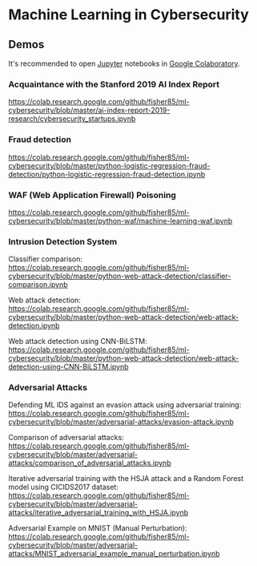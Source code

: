 # Machine Learning in Cybersecurity

## Demos

It's recommended to open [Jupyter](http://jupyter.org) notebooks in [Google Colabоratory](https://colab.research.google.com).

### Acquaintance with the Stanford 2019 AI Index Report

https://colab.research.google.com/github/fisher85/ml-cybersecurity/blob/master/ai-index-report-2019-research/cybersecurity_startups.ipynb

### Fraud detection

https://colab.research.google.com/github/fisher85/ml-cybersecurity/blob/master/python-logistic-regression-fraud-detection/python-logistic-regression-fraud-detection.ipynb

### WAF (Web Application Firewall) Poisoning

https://colab.research.google.com/github/fisher85/ml-cybersecurity/blob/master/python-waf/machine-learning-waf.ipynb

### Intrusion Detection System

Classifier comparison: https://colab.research.google.com/github/fisher85/ml-cybersecurity/blob/master/python-web-attack-detection/classifier-comparison.ipynb

Web attack detection: https://colab.research.google.com/github/fisher85/ml-cybersecurity/blob/master/python-web-attack-detection/web-attack-detection.ipynb

Web attack detection using CNN-BiLSTM: https://colab.research.google.com/github/fisher85/ml-cybersecurity/blob/master/python-web-attack-detection/web-attack-detection-using-CNN-BiLSTM.ipynb

### Adversarial Attacks

Defending ML IDS against an evasion attack using adversarial training: https://colab.research.google.com/github/fisher85/ml-cybersecurity/blob/master/adversarial-attacks/evasion-attack.ipynb

Comparison of adversarial attacks: https://colab.research.google.com/github/fisher85/ml-cybersecurity/blob/master/adversarial-attacks/comparison_of_adversarial_attacks.ipynb

Iterative adversarial training with the HSJA attack and a Random Forest model using CICIDS2017 dataset: https://colab.research.google.com/github/fisher85/ml-cybersecurity/blob/master/adversarial-attacks/iterative_adversarial_training_with_HSJA.ipynb

Adversarial Example on MNIST (Manual Perturbation):
https://colab.research.google.com/github/fisher85/ml-cybersecurity/blob/master/adversarial-attacks/MNIST_adversarial_example_manual_perturbation.ipynb

